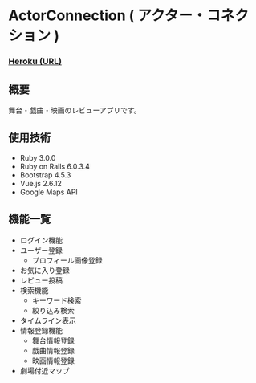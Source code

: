 # ActorConnection ( アクター・コネクション )

### [Heroku (URL)](https://actor-connection.herokuapp.com)

## 概要
舞台・戯曲・映画のレビューアプリです。

## 使用技術
- Ruby 3.0.0
- Ruby on Rails 6.0.3.4
- Bootstrap 4.5.3
- Vue.js 2.6.12
- Google Maps API

## 機能一覧
- ログイン機能
- ユーザー登録
  - プロフィール画像登録
- お気に入り登録
- レビュー投稿
- 検索機能
  - キーワード検索
  - 絞り込み検索
- タイムライン表示
- 情報登録機能
  - 舞台情報登録
  - 戯曲情報登録
  - 映画情報登録
- 劇場付近マップ
